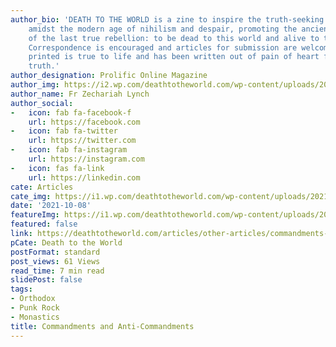 ```yaml
---
author_bio: 'DEATH TO THE WORLD is a zine to inspire the truth-seeking and soul searching
    amidst the modern age of nihilism and despair, promoting the ancient principles
    of the last true rebellion: to be dead to this world and alive to the other world.
    Correspondence is encouraged and articles for submission are welcomed. Each article
    printed is true to life and has been written out of pain of heart for love of
    truth.'
author_designation: Prolific Online Magazine
author_img: https://i2.wp.com/deathtotheworld.com/wp-content/uploads/2014/06/dttw1.jpg
author_name: Fr Zechariah Lynch
author_social:
-   icon: fab fa-facebook-f
    url: https://facebook.com
-   icon: fab fa-twitter
    url: https://twitter.com
-   icon: fab fa-instagram
    url: https://instagram.com
-   icon: fas fa-link
    url: https://linkedin.com
cate: Articles
cate_img: https://i1.wp.com/deathtotheworld.com/wp-content/uploads/2021/10/F-command.jpg?resize=1140%2C663&ssl=1
date: '2021-10-08'
featureImg: https://i1.wp.com/deathtotheworld.com/wp-content/uploads/2021/10/F-command.jpg?resize=1140%2C663&ssl=1
featured: false
link: https://deathtotheworld.com/articles/other-articles/commandments-and-anti-commandments/
pCate: Death to the World
postFormat: standard
post_views: 61 Views
read_time: 7 min read
slidePost: false
tags:
- Orthodox
- Punk Rock
- Monastics
title: Commandments and Anti-Commandments
---
```

